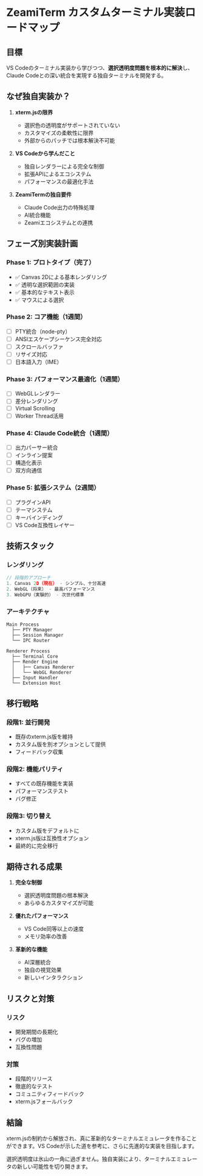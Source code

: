 # ZeamiTerm カスタムターミナル実装ロードマップ

## 目標

VS Codeのターミナル実装から学びつつ、**選択透明度問題を根本的に解決**し、Claude Codeとの深い統合を実現する独自ターミナルを開発する。

## なぜ独自実装か？

1. **xterm.jsの限界**
   - 選択色の透明度がサポートされていない
   - カスタマイズの柔軟性に限界
   - 外部からのパッチでは根本解決不可能

2. **VS Codeから学んだこと**
   - 独自レンダラーによる完全な制御
   - 拡張APIによるエコシステム
   - パフォーマンスの最適化手法

3. **ZeamiTermの独自要件**
   - Claude Code出力の特殊処理
   - AI統合機能
   - Zeamiエコシステムとの連携

## フェーズ別実装計画

### Phase 1: プロトタイプ（完了）
- ✅ Canvas 2Dによる基本レンダリング
- ✅ 透明な選択範囲の実装
- ✅ 基本的なテキスト表示
- ✅ マウスによる選択

### Phase 2: コア機能（1週間）
- [ ] PTY統合（node-pty）
- [ ] ANSIエスケープシーケンス完全対応
- [ ] スクロールバッファ
- [ ] リサイズ対応
- [ ] 日本語入力（IME）

### Phase 3: パフォーマンス最適化（1週間）
- [ ] WebGLレンダラー
- [ ] 差分レンダリング
- [ ] Virtual Scrolling
- [ ] Worker Thread活用

### Phase 4: Claude Code統合（1週間）
- [ ] 出力パーサー統合
- [ ] インライン提案
- [ ] 構造化表示
- [ ] 双方向通信

### Phase 5: 拡張システム（2週間）
- [ ] プラグインAPI
- [ ] テーマシステム
- [ ] キーバインディング
- [ ] VS Code互換性レイヤー

## 技術スタック

### レンダリング
```javascript
// 段階的アプローチ
1. Canvas 2D（現在） - シンプル、十分高速
2. WebGL（将来） - 最高パフォーマンス
3. WebGPU（実験的） - 次世代標準
```

### アーキテクチャ
```
Main Process
  ├── PTY Manager
  ├── Session Manager
  └── IPC Router

Renderer Process
  ├── Terminal Core
  ├── Render Engine
  │   ├── Canvas Renderer
  │   └── WebGL Renderer
  ├── Input Handler
  └── Extension Host
```

## 移行戦略

### 段階1: 並行開発
- 既存のxterm.js版を維持
- カスタム版を別オプションとして提供
- フィードバック収集

### 段階2: 機能パリティ
- すべての既存機能を実装
- パフォーマンステスト
- バグ修正

### 段階3: 切り替え
- カスタム版をデフォルトに
- xterm.js版は互換性オプション
- 最終的に完全移行

## 期待される成果

1. **完全な制御**
   - 選択透明度問題の根本解決
   - あらゆるカスタマイズが可能

2. **優れたパフォーマンス**
   - VS Code同等以上の速度
   - メモリ効率の改善

3. **革新的な機能**
   - AI深層統合
   - 独自の視覚効果
   - 新しいインタラクション

## リスクと対策

### リスク
- 開発期間の長期化
- バグの増加
- 互換性問題

### 対策
- 段階的リリース
- 徹底的なテスト
- コミュニティフィードバック
- xterm.jsフォールバック

## 結論

xterm.jsの制約から解放され、真に革新的なターミナルエミュレータを作ることができます。VS Codeが示した道を参考に、さらに先進的な実装を目指します。

選択透明度は氷山の一角に過ぎません。独自実装により、ターミナルエミュレータの新しい可能性を切り開きます。